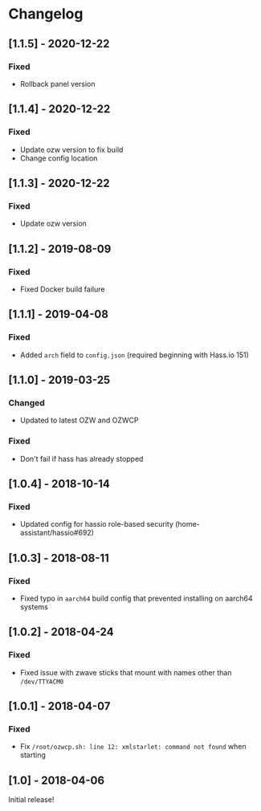# Changelog

## [1.1.5] - 2020-12-22
### Fixed
* Rollback panel version

## [1.1.4] - 2020-12-22
### Fixed
* Update ozw version to fix build
* Change config location

## [1.1.3] - 2020-12-22
### Fixed
* Update ozw version

## [1.1.2] - 2019-08-09
### Fixed
* Fixed Docker build failure

## [1.1.1] - 2019-04-08
### Fixed
* Added `arch` field to `config.json` (required beginning with Hass.io 151)

## [1.1.0] - 2019-03-25
### Changed
* Updated to latest OZW and OZWCP
### Fixed
* Don't fail if hass has already stopped

## [1.0.4] - 2018-10-14
### Fixed
* Updated config for hassio role-based security	(home-assistant/hassio#692)

## [1.0.3] - 2018-08-11
### Fixed
* Fixed typo in `aarch64` build config that prevented installing on aarch64 systems

## [1.0.2] - 2018-04-24
### Fixed
* Fixed issue with zwave sticks that mount with names other than `/dev/TTYACM0`

## [1.0.1] - 2018-04-07
### Fixed
* Fix `/root/ozwcp.sh: line 12: xmlstarlet: command not found` when starting

## [1.0] - 2018-04-06
Initial release!
